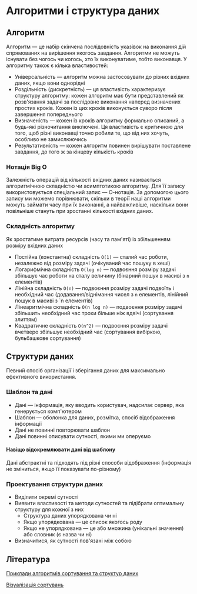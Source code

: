 # Алгоритми і структура даних

## Алгоритм

Алгоритм — це набір скінчена послідовність указівок на виконання дій спрямованих на вирішення якогось завдання. Алгоритми не можуть існувати без чогось чи когось, хто їх виконуватиме, тобто виконавця. У алгоритму також є кілька властивостей:

-   Універсальність — алгоритм можна застосовувати до різних вхідних даних, якщо вони однорідні
-   Роздільність (дискретність) — ця властивість характеризує структуру алгоритму: кожен алгоритм має бути представлений як розв'язання задачі за послідовне виконання наперед визначених простих кроків. Кожен із цих кроків виконується суворо після завершення попереднього
-   Визначеність — кожен із кроків алгоритму формально описаний, а будь-які різночитання виключені. Ця властивість є критичною для того, щоб різні виконавці точно робили те, що від них хочуть, особливо не замислюючись
-   Результативність — кожен алгоритм повинен вирішувати поставлене завдання, до того ж за кінцеву кількість кроків

### Нотація Big O

Залежність операцій від кількості вхідних даних називається алгоритмічною складністю чи асимптотикою алгоритму. Для її запису використовується спеціальний запис — О-нотація. За допомогою цього запису ми можемо порівнювати, скільки в теорії наші алгоритми можуть займати часу при їх виконанні, а найважливіше, наскільки вони повільніше стануть при зростанні кількості вхідних даних.

### Складність алгоритму

Як зростатиме витрата ресурсів (часу та пам'яті) із збільшенням розміру вхідних даних

-   Постійна (константна) складність `О(1)` — сталий час роботи, незалежно від розміру задачі (очікуваний час пошуку в хеші)
-   Логарифмічна складність `O(log n)` — подвоєння розміру задачі збільшує час роботи на сталу величину (бінарний пошук в масиві з `n` елементів)
-   Лінійна складність `O(n)` — подвоєння розміру задачі подвоїть і необхідний час (додавання/віднімання чисел з `n` елементів, лінійний пошук в масиві з `n елементів)
-   Лінеаритмічна складність `O(n log n)` — подвоєння розміру задачі збільшить необхідний час трохи більше ніж вдвічі (сортування злиттям)
-   Квадратичне складність `O(n^2)` — подвоєння розміру задачі вчетверо збільшує необхідний час (сортування вибіркою, бульбашкове сортування)

## Структури даних

Певний спосіб організації і зберігання даних для максимально ефективного використання.

### Шаблон та дані

-   Дані — інформація, яку вводить користувач, надсилає сервер, яка генерується комп'ютером
-   Шаблон — оболонка для даних, розмітка, спосіб відображення інформації
-   Дані не повинні повторювати шаблон
-   Дані повинні описувати сутності, якими ми оперуємо

#### Навіщо відокремлювати дані від шаблону

Дані абстрактні та підходять під різні способи відображення (інформація не зміниться, якщо її показувати по-різному)

### Проектування структури даних

-   Виділити окремі сутності
-   Виявити властивості та методи сутностей та підібрати оптимальну структуру для кожної з них
    -   Структура даних упорядкована чи ні
    -   Якщо упорядкована — це список якогось роду
    -   Якщо не упорядкована — це або множина (унікальні значення) або словник (є назва чи ні)
-   Визначитися, як сутності пов'язані між собою

## Література

<a href="http://cs-playground-react.surge.sh/">Приклади алгоритмів сортування та структур даних</a>

<a href="https://www.hackerearth.com/practice/algorithms/sorting/selection-sort/tutorial/">Візуалізація сортувань</a>
